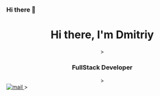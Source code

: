 ### Hi there 👋
<div id="header" align="center">
<h1>Hi there, I'm 
Dmitriy </h1>>
<h3>FullStack Developer</h3>>
</div>

<a href="david3nko_dmitriy@mail.ru">
<img src="https://img.shields.io/badge/mail-blue?style=for-the-badge&logoColor=white" alt="mail"/>
</a>>
<!--
**Dav1denko/Dav1denko** is a ✨ _special_ ✨ repository because its `README.md` (this file) appears on your GitHub profile.

Here are some ideas to get you started:

- 🔭 I’m currently working on ...
- 🌱 I’m currently learning ...
- 👯 I’m looking to collaborate on ...
- 🤔 I’m looking for help with ...
- 💬 Ask me about ...
- 📫 How to reach me: ...
- 😄 Pronouns: ...
- ⚡ Fun fact: ...
-->
